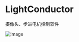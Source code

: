 # LightConductor
摄像头、步进电机控制软件

![image](https://user-images.githubusercontent.com/28356233/149054038-8aa2bddf-08a0-4818-9fb9-7c469c55a252.png)
